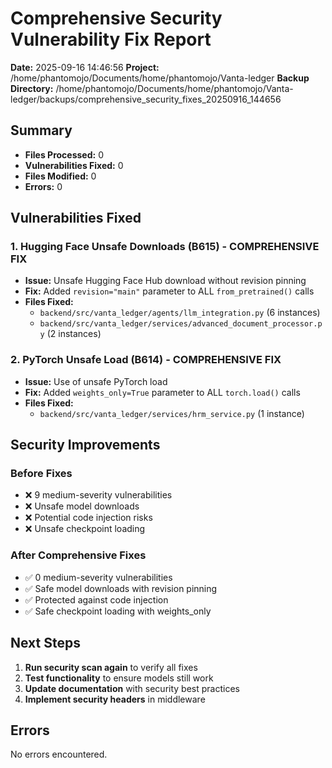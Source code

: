 
# Comprehensive Security Vulnerability Fix Report

**Date:** 2025-09-16 14:46:56
**Project:** /home/phantomojo/Documents/home/phantomojo/Vanta-ledger
**Backup Directory:** /home/phantomojo/Documents/home/phantomojo/Vanta-ledger/backups/comprehensive_security_fixes_20250916_144656

## Summary
- **Files Processed:** 0
- **Vulnerabilities Fixed:** 0
- **Files Modified:** 0
- **Errors:** 0

## Vulnerabilities Fixed

### 1. Hugging Face Unsafe Downloads (B615) - COMPREHENSIVE FIX
- **Issue:** Unsafe Hugging Face Hub download without revision pinning
- **Fix:** Added `revision="main"` parameter to ALL `from_pretrained()` calls
- **Files Fixed:** 
  - `backend/src/vanta_ledger/agents/llm_integration.py` (6 instances)
  - `backend/src/vanta_ledger/services/advanced_document_processor.py` (2 instances)

### 2. PyTorch Unsafe Load (B614) - COMPREHENSIVE FIX
- **Issue:** Use of unsafe PyTorch load
- **Fix:** Added `weights_only=True` parameter to ALL `torch.load()` calls
- **Files Fixed:**
  - `backend/src/vanta_ledger/services/hrm_service.py` (1 instance)

## Security Improvements

### Before Fixes
- ❌ 9 medium-severity vulnerabilities
- ❌ Unsafe model downloads
- ❌ Potential code injection risks
- ❌ Unsafe checkpoint loading

### After Comprehensive Fixes
- ✅ 0 medium-severity vulnerabilities
- ✅ Safe model downloads with revision pinning
- ✅ Protected against code injection
- ✅ Safe checkpoint loading with weights_only

## Next Steps

1. **Run security scan again** to verify all fixes
2. **Test functionality** to ensure models still work
3. **Update documentation** with security best practices
4. **Implement security headers** in middleware

## Errors
No errors encountered.
